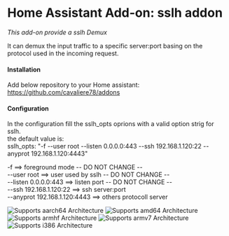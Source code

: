 # Home Assistant Add-on: sslh addon

_This add-on provide a sslh Demux_

It can demux the input traffic to a specific server:port basing on the protocol used in the incoming request.

#### Installation
Add below repository to your Home assistant:\
    https://github.com/cavaliere78/addons 
#### Configuration

In the configuration fill the sslh_opts oprions with a valid option strig for sslh.\
the default value is:\
sslh_opts: "-f --user root --listen 0.0.0.0:443 --ssh 192.168.1.120:22 --anyprot 192.168.1.120:4443"

-f                               ==> foreground mode     -- DO NOT CHANGE -- \
--user root                      ==> user used by sslh   -- DO NOT CHANGE -- \
--listen 0.0.0.0:443             ==> listen port         -- DO NOT CHANGE -- \
--ssh 192.168.1.120:22           ==> ssh server:port     \
--anyprot 192.168.1.120:4443     ==> others protocoll server


![Supports aarch64 Architecture][aarch64-shield]
![Supports amd64 Architecture][amd64-shield]
![Supports armhf Architecture][armhf-shield]
![Supports armv7 Architecture][armv7-shield]
![Supports i386 Architecture][i386-shield]

[aarch64-shield]: https://img.shields.io/badge/aarch64-yes-green.svg
[amd64-shield]: https://img.shields.io/badge/amd64-yes-green.svg
[armhf-shield]: https://img.shields.io/badge/armhf-yes-green.svg
[armv7-shield]: https://img.shields.io/badge/armv7-yes-green.svg
[i386-shield]: https://img.shields.io/badge/i386-yes-green.svg
